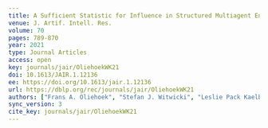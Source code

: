 ```yaml
---
title: A Sufficient Statistic for Influence in Structured Multiagent Environments.
venue: J. Artif. Intell. Res.
volume: 70
pages: 789-870
year: 2021
type: Journal Articles
access: open
key: journals/jair/OliehoekWK21
doi: 10.1613/JAIR.1.12136
ee: https://doi.org/10.1613/jair.1.12136
url: https://dblp.org/rec/journals/jair/OliehoekWK21
authors: ["Frans A. Oliehoek", "Stefan J. Witwicki", "Leslie Pack Kaelbling"]
sync_version: 3
cite_key: journals/jair/OliehoekWK21
---
```

